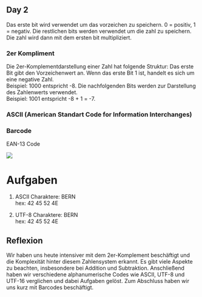 ## Day 2

Das erste bit wird verwendet um das vorzeichen zu speichern. 0 = positiv, 1 = negativ. Die restlichen bits werden verwendet um die zahl zu speichern. Die zahl wird dann mit dem ersten bit multipliziert.

### 2er Kompliment
Die 2er-Komplementdarstellung einer Zahl hat folgende Struktur: Das erste Bit gibt den Vorzeichenwert an. Wenn das erste Bit 1 ist, handelt es sich um eine negative Zahl. \
Beispiel: 1000 entspricht -8. Die nachfolgenden Bits werden zur Darstellung des Zahlenwerts verwendet. \
Beispiel: 1001 entspricht -8 + 1 = -7.

### ASCII (American Standart Code for Information Interchanges)

### Barcode
EAN-13 Code

![](https://upload.wikimedia.org/wikipedia/commons/8/8e/EAN_Strichcode_Werte_Zeichensaetze.png)


# Aufgaben


1. ASCII
Charaktere: BERN\
hex: 42 45 52 4E

2. UTF-8
Charaktere: BERN\
hex: 42 45 52 4E

## Reflexion

Wir haben uns heute intensiver mit dem 2er-Komplement beschäftigt und die Komplexität hinter diesem Zahlensystem erkannt. Es gibt viele Aspekte zu beachten, insbesondere bei Addition und Subtraktion. Anschließend haben wir verschiedene alphanumerische Codes wie ASCII, UTF-8 und UTF-16 verglichen und dabei Aufgaben gelöst. Zum Abschluss haben wir uns kurz mit Barcodes beschäftigt.